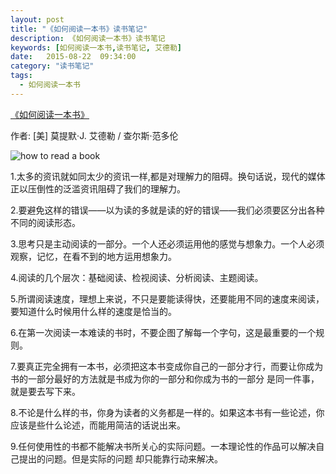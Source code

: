 ```yaml
---
layout: post
title: "《如何阅读一本书》读书笔记"
description: 《如何阅读一本书》读书笔记
keywords: [如何阅读一本书,读书笔记, 艾德勒]
date:   2015-08-22  09:34:00
category: "读书笔记"
tags:
  - 如何阅读一本书
---
```

[《如何阅读一本书》](http://book.douban.com/subject/1013208/)

作者: [美] 莫提默·J. 艾德勒 / 查尔斯·范多伦

![how to read a book](http://img4.douban.com/mpic/s1670978.jpg)


1.太多的资讯就如同太少的资讯一样,都是对理解力的阻碍。换句话说，现代的媒体正以压倒性的泛滥资讯阻碍了我们的理解力。

2.要避免这样的错误——以为读的多就是读的好的错误——我们必须要区分出各种不同的阅读形态。

3.思考只是主动阅读的一部分。一个人还必须运用他的感觉与想象力。一个人必须观察，记忆，在看不到的地方运用想象力。

4.阅读的几个层次：基础阅读、检视阅读、分析阅读、主题阅读。

5.所谓阅读速度，理想上来说，不只是要能读得快，还要能用不同的速度来阅读，要知道什么时候用什么样的速度是恰当的。

6.在第一次阅读一本难读的书时，不要企图了解每一个字句，这是最重要的一个规则。

7.要真正完全拥有一本书，必须把这本书变成你自己的一部分才行，而要让你成为书的一部分最好的方法就是书成为你的一部分和你成为书的一部分
是同一件事，就是要去写下来。

8.不论是什么样的书，你身为读者的义务都是一样的。如果这本书有一些论述，你应该是些什么论述，而能用简洁的话说出来。

9.任何使用性的书都不能解决书所关心的实际问题。一本理论性的作品可以解决自己提出的问题。但是实际的问题
却只能靠行动来解决。


